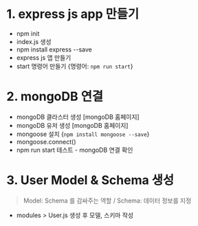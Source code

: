 # 1. express js app 만들기

- npm init
- index.js 생성
- npm install express --save
- express js 앱 만들기
- start 명령어 만들기 {명령어: `npm run start`}

# 2. mongoDB 연결

- mongoDB 클라스터 생성 [mongoDB 홈페이지]
- mongoDB 유저 생성 [mongoDB 홈페이지]
- mongoose 설치 {`npm install mongoose --save`}
- mongoose.connect()
- npm run start 테스트 - mongoDB 연결 확인

# 3. User Model & Schema 생성

> Model: Schema 를 감싸주는 역할 / Schema: 데이터 정보를 지정

- modules > User.js 생성 후 모델, 스키마 작성
